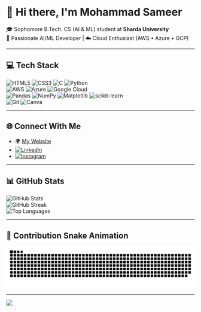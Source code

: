 # 🙌 Hi there, I'm Mohammad Sameer

🎓 Sophomore B.Tech. CS (AI & ML) student at **Sharda University**  
🤖 Passionate AI/ML Developer | ☁️ Cloud Enthusiast (AWS • Azure • GCP)

---

## 💻 Tech Stack

![HTML5](https://img.shields.io/badge/html5-%23E34F26.svg?style=for-the-badge&logo=html5&logoColor=white) 
![CSS3](https://img.shields.io/badge/css3-%231572B6.svg?style=for-the-badge&logo=css3&logoColor=white) 
![C](https://img.shields.io/badge/c-%2300599C.svg?style=for-the-badge&logo=c&logoColor=white) 
![Python](https://img.shields.io/badge/python-%233776AB.svg?style=for-the-badge&logo=python&logoColor=white)  
![AWS](https://img.shields.io/badge/AWS-%23FF9900.svg?style=for-the-badge&logo=amazon-aws&logoColor=white) 
![Azure](https://img.shields.io/badge/azure-%230072C6.svg?style=for-the-badge&logo=microsoftazure&logoColor=white) 
![Google Cloud](https://img.shields.io/badge/GoogleCloud-%234285F4.svg?style=for-the-badge&logo=google-cloud&logoColor=white)  
![Pandas](https://img.shields.io/badge/pandas-%23150458.svg?style=for-the-badge&logo=pandas&logoColor=white) 
![NumPy](https://img.shields.io/badge/numpy-%23013243.svg?style=for-the-badge&logo=numpy&logoColor=white) 
![Matplotlib](https://img.shields.io/badge/Matplotlib-%23ffffff.svg?style=for-the-badge&logo=Matplotlib&logoColor=black) 
![scikit-learn](https://img.shields.io/badge/scikit--learn-%23F7931E.svg?style=for-the-badge&logo=scikit-learn&logoColor=white)  
![Git](https://img.shields.io/badge/git-%23F05033.svg?style=for-the-badge&logo=git&logoColor=white) 
![Canva](https://img.shields.io/badge/Canva-%2300C4CC.svg?style=for-the-badge&logo=Canva&logoColor=white) 

---

## 🌐 Connect With Me

- 🌍 [My Website](https://connect-to-sam.me)  
- [![LinkedIn](https://img.shields.io/badge/LinkedIn-%230077B5.svg?logo=linkedin&logoColor=white)](https://linkedin.com/in/connect-to-sam-xyz) 
- [![Instagram](https://img.shields.io/badge/Instagram-%23E4405F.svg?logo=instagram&logoColor=white)](https://www.instagram.com/sam0786.xyz/)

---

## 📊 GitHub Stats

![GitHub Stats](https://github-readme-stats.vercel.app/api?username=sam0786-xyz&show_icons=true&theme=radical)  
![GitHub Streak](https://github-readme-streak-stats.herokuapp.com/?user=sam0786-xyz&theme=dark&hide_border=false)  
![Top Languages](https://github-readme-stats.vercel.app/api/top-langs/?username=sam0786-xyz&theme=dark&layout=compact&hide_border=false)

---

## 🐍 Contribution Snake Animation

<picture>
  <source media="(prefers-color-scheme: dark)" srcset="https://raw.githubusercontent.com/platane/snk/output/github-contribution-grid-snake-dark.svg" />
  <source media="(prefers-color-scheme: light)" srcset="https://raw.githubusercontent.com/platane/snk/output/github-contribution-grid-snake.svg" />
  <img alt="Snake animation of GitHub contributions" src="https://raw.githubusercontent.com/platane/snk/output/github-contribution-grid-snake.svg" />
</picture>

---

[![](https://visitcount.itsvg.in/api?id=sam0786-xyz&icon=0&color=0)](https://visitcount.itsvg.in)
